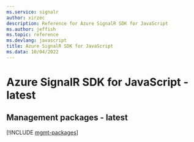```yaml
---
ms.service: signalr
author: xirzec
description: Reference for Azure SignalR SDK for JavaScript
ms.author: jeffish
ms.topic: reference
ms.devlang: javascript
title: Azure SignalR SDK for JavaScript
ms.data: 10/04/2022
---
```

# Azure SignalR SDK for JavaScript - latest

## Management packages - latest
[!INCLUDE [mgmt-packages](signalr-mgmt-index.md)]